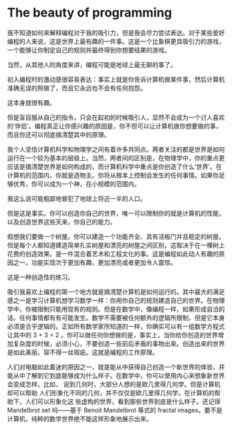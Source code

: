 # The beauty of programming

我不知道如何来解释编程对于我的吸引力，但是我会尽力尝试表达。对于某些爱好编程的人来说，这是世界上最有趣的一件事。这是一个比象棋更具吸引力的游戏，一个能够让你制定自己的规则并最终得到你想要结果的游戏。

当然，从其他人的角度来讲，编程可能是地球上最无聊的事了。

初入编程时的激动感很容易表达：事实上就是你告诉计算机做某件事，然后计算机准确无误的照做了，而且它永远也不会有任何抱怨。

这本身就很有趣。

但是盲目服从自己的指令，只会在起初的时候吸引人，显然不会成为一个讨人喜欢的‘伴侣’。编程真正让你感兴趣的原因是，你不但可以让计算机做你想要做的事，而且你还可以彻底搞清楚其中的原理。

我个人坚信计算机科学和物理学之间有着许多共同点。两者关注的都是世界是如何运行在一个较为基本的层级上。当然，两者间的区别是，在物理学中，你的重点更应该是搞清楚世界是如何构成的，而计算机科学中重点是你创造了什么‘世界’。在计算机的范围内，你就是造物主。你将从根本上控制会发生的任何事情。如果你足够优秀，你可以成为一个神，在小规模的范围内。

我这么说可能粗鄙地冒犯了地球上将近一半的人口。

但是这是事实。你可以创造你自己的世界，唯一可以限制你的就是计算机的性能，以及创造世界这些天来，你自己的能力。

假想我们要做一个树屋。你可以建造一个功能齐全、具有活板门并且稳定的树屋。但是每个人都知道建造简单扎实树屋和漂亮的树屋之间区别，这取决于在一棵树上花费的创造效果。是一件混合着艺术和工程文化的事。这是编程如此动人有趣的原因之一。功能实现次于更加有趣，更加漂亮或者更加令人震惊。

这是一种创造性的练习。

吸引我喜欢上编程的第一个地方就是搞清楚计算机是如何运行的。其中最大的满足感之一是学习计算机想学习数学一样：你用你自己的规则建造自己的世界。在物理学中，你被限制只能用现有的规则。但是在数学中，像编程一样，如果形成自洽的话，任何事情都有有可能发生。数学不需要被任何额外的逻辑所限制，但是它本身必须是合乎逻辑的。正如所有数学家所知道的一样，你确实可以有一组数学方程式让其中的 3 + 3 = 2 。你可以做任何你想做的是，事实上，当你给你创造的世界增加复杂度的时候，必须小心，不要创造一些前后矛盾的事物出来。创造出来的世界是如此美丽，容不得一丝瑕疵。这就是编程的工作原理。

人们对电脑如此着迷的原因之一，就是能从中获得自己创造一个新世界的体验，并能从中了解到它到底能够成为什么样子。在数学中，你可以使用内心来想象新世界会变成怎样。比如， 说到几何时，大部分人想的是欧几里得几何学。但是计算机却可以帮助 人们形象化不同的几何，并不仅仅是欧几里得几何学。在计算机的帮助下，人们可以形象化这 些虚构的世界，看到那些世界到底是什么样子。还记得 Mandelbrot set 吗――基于 Benoit Mandelbrot 等式的 fractal images。要不是计算机，纯粹的数学世界绝不能这样形象地展示出来。

